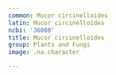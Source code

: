 ```yaml
---
common: Mucor circinelloides
latin: Mucor circinelloides
ncbi: '36080'
title: Mucor circinelloides
group: Plants and Fungi
image: .na.character

---
```

